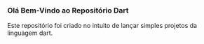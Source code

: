 ### Olá Bem-Vindo ao Repositório Dart
Este repositório foi criado no intuito de lançar simples projetos da linguagem dart.
